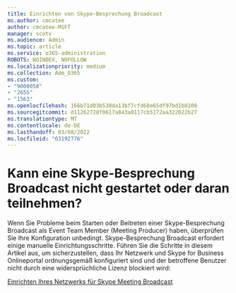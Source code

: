 ```yaml
---
title: Einrichten von Skype-Besprechung Broadcast
ms.author: cmcatee
author: cmcatee-MSFT
manager: scotv
ms.audience: Admin
ms.topic: article
ms.service: o365-administration
ROBOTS: NOINDEX, NOFOLLOW
ms.localizationpriority: medium
ms.collection: Adm_O365
ms.custom:
- "9000058"
- "2655"
- "1563"
ms.openlocfilehash: 166b71d03b538da13bf7cfd68e65df97bd1b8108
ms.sourcegitcommit: d11262728f0617a843a0117cb5172aa322022b27
ms.translationtype: MT
ms.contentlocale: de-DE
ms.lasthandoff: 03/08/2022
ms.locfileid: "63192776"
---
```

# <a name="cant-start-or-join-a-skype-meeting-broadcast"></a>Kann eine Skype-Besprechung Broadcast nicht gestartet oder daran teilnehmen?

Wenn Sie Probleme beim Starten oder Beitreten einer Skype-Besprechung Broadcast als Event Team Member (Meeting Producer) haben, überprüfen Sie Ihre Konfiguration unbedingt. Skype-Besprechung Broadcast erfordert einige manuelle Einrichtungsschritte. Führen Sie die Schritte in diesem Artikel aus, um sicherzustellen, dass Ihr Netzwerk und Skype for Business Onlineportal ordnungsgemäß konfiguriert sind und der betroffene Benutzer nicht durch eine widersprüchliche Lizenz blockiert wird:

[Einrichten Ihres Netzwerks für Skype Meeting Broadcast](https://docs.microsoft.com/SkypeForBusiness/set-up-your-network-for-skype-meeting-broadcast/set-up-your-network-for-skype-meeting-broadcast)